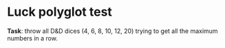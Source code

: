 # Luck polyglot test

**Task**: throw all D&D dices (4, 6, 8, 10, 12, 20) trying to get all the maximum numbers in a row.


